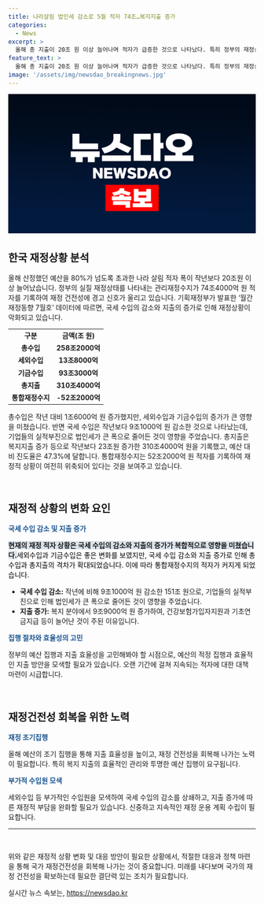 ```yaml
---
title: 나라살림 법인세 감소로 5월 적자 74조…복지지출 증가
categories:
  - News
excerpt: >
  올해 총 지출이 20조 원 이상 늘어나며 적자가 급증한 것으로 나타났다. 특히 정부의 재정상태를 반영하는 관리재정수지는 74조4000억 원 적자를 기록, 목표치의 80%를 넘어섰다. 수입은 증가했지만 국세 수입은 감소하고, 복지 분야에서의 지출이 증가했다. 이에 따라 관리재정수지 적자 폭이 크게 늘어났으며, 코로나19로 인한 긴급재난지원금 집행으로 2020년 이후 두 번째로 큰 적자를 기록했다.
feature_text: >
  올해 총 지출이 20조 원 이상 늘어나며 적자가 급증한 것으로 나타났다. 특히 정부의 재정상태를 반영하는 관리재정수지는 74조4000억 원 적자를 기록, 목표치의 80%를 넘어섰다. 수입은 증가했지만 국세 수입은 감소하고, 복지 분야에서의 지출이 증가했다. 이에 따라 관리재정수지 적자 폭이 크게 늘어났으며, 코로나19로 인한 긴급재난지원금 집행으로 2020년 이후 두 번째로 큰 적자를 기록했다.
image: '/assets/img/newsdao_breakingnews.jpg'
---
```


<p><img src="/assets/img/newsdao_breakingnews.jpg" alt="bookingtag 속보" /></p>

<h2 data-ke-size="size26">한국 재정상황 분석</h2>

<p data-ke-size="size16">올해 산정했던 예산을 80%가 넘도록 초과한 나라 살림 적자 폭이 작년보다 20조원 이상 늘어났습니다. 정부의 실질 재정상태를 나타내는 관리재정수지가 74조4000억 원 적자를 기록하여 재정 건전성에 경고 신호가 울리고 있습니다. 기획재정부가 발표한 ‘월간 재정동향 7월호’ 데이터에 따르면, 국세 수입의 감소와 지출의 증가로 인해 재정상황이 악화되고 있습니다.</p>

<table>
    <tr>
        <td style="text-align: center; height: 17px;"><b>구분</b></td>
        <td style="text-align: center; height: 17px;"><b>금액(조 원)</b></td>
    </tr>
    <tr>
        <td style="text-align: center; height: 17px;"><b>총수입</b></td>
        <td style="text-align: center; height: 17px;"><b>258조2000억</b></td>
    </tr>
    <tr>
        <td style="text-align: center; height: 17px;"><b>세외수입</b></td>
        <td style="text-align: center; height: 17px;"><b>13조8000억</b></td>
    </tr>
    <tr>
        <td style="text-align: center; height: 17px;"><b>기금수입</b></td>
        <td style="text-align: center; height: 17px;"><b>93조3000억</b></td>
    </tr>
    <tr>
        <td style="text-align: center; height: 17px;"><b>총지출</b></td>
        <td style="text-align: center; height: 17px;"><b>310조4000억</b></td>
    </tr>
    <tr>
        <td style="text-align: center; height: 17px;"><b>통합재정수지</b></td>
        <td style="text-align: center; height: 17px;"><b>-52조2000억</b></td>
    </tr>
</table>

<p data-ke-size="size16">총수입은 작년 대비 1조6000억 원 증가했지만, 세외수입과 기금수입의 증가가 큰 영향을 미쳤습니다. 반면 국세 수입은 작년보다 9조1000억 원 감소한 것으로 나타났는데, 기업들의 실적부진으로 법인세가 큰 폭으로 줄어든 것이 영향을 주었습니다. 총지출은 복지지출 증가 등으로 작년보다 23조원 증가한 310조4000억 원을 기록했고, 예산 대비 진도율은 47.3%에 달합니다. 통합재정수지는 52조2000억 원 적자를 기록하여 재정적 상황이 여전히 위축되어 있다는 것을 보여주고 있습니다.</p>

<p data-ke-size="size16">&nbsp;</p>

<h2 data-ke-size="size26">재정적 상황의 변화 요인</h2>

<p data-ke-size="size16"><b><span style="color: #1a5490;">국세 수입 감소 및 지출 증가</span></b></p>

<p data-ke-size="size16"><b><span style="background-color: #21538527;">현재의 재정 적자 상황은 국세 수입의 감소와 지출의 증가가 복합적으로 영향을 미쳤습니다.</span></b><span style="color: #000000;">세외수입과 기금수입은 좋은 변화를 보였지만, 국세 수입 감소와 지출 증가로 인해 총수입과 총지출의 격차가 확대되었습니다. 이에 따라 통합재정수지의 적자가 커지게 되었습니다.</span></p>

<ul>
    <li><b>국세 수입 감소:</b> 작년에 비해 9조1000억 원 감소한 151조 원으로, 기업들의 실적부진으로 인해 법인세가 큰 폭으로 줄어든 것이 영향을 주었습니다.</li>
    <li><b>지출 증가:</b> 복지 분야에서 9조9000억 원 증가하여, 건강보험가입자지원과 기초연금지급 등이 늘어난 것이 주된 이유입니다.</li>
</ul>

<p data-ke-size="size16"><b><span style="color: #1a5490;">집행 절차와 효율성의 고민</span></b></p>

<p data-ke-size="size16">정부의 예산 집행과 지출 효율성을 고민해봐야 할 시점으로, 예산의 적정 집행과 효율적인 지출 방안을 모색할 필요가 있습니다. 오랜 기간에 걸쳐 지속되는 적자에 대한 대책 마련이 시급합니다.</p>

<p data-ke-size="size16">&nbsp;</p>

<h2 data-ke-size="size26">재정건전성 회복을 위한 노력</h2>

<p data-ke-size="size16"><b><span style="color: #1a5490;">재정 조기집행</span></b></p>

<p data-ke-size="size16">올해 예산의 조기 집행을 통해 지출 효율성을 높이고, 재정 건전성을 회복해 나가는 노력이 필요합니다. 특히 복지 지출의 효율적인 관리와 투명한 예산 집행이 요구됩니다.</p>

<p data-ke-size="size16"><b><span style="color: #1a5490;">부가적 수입원 모색</span></b></p>

<p data-ke-size="size16">세외수입 등 부가적인 수입원을 모색하여 국세 수입의 감소를 상쇄하고, 지출 증가에 따른 재정적 부담을 완화할 필요가 있습니다. 신중하고 지속적인 재정 운용 계획 수립이 필요합니다.</p>

<hr>

<p data-ke-size="size16">&nbsp;</p>

<p data-ke-size="size16">위와 같은 재정적 상황 변화 및 대응 방안이 필요한 상황에서, 적절한 대응과 정책 마련을 통해 국가 재정건전성을 회복해 나가는 것이 중요합니다. 미래를 내다보며 국가의 재정 건전성을 확보하는데 필요한 결단력 있는 조치가 필요합니다.</p>
실시간 뉴스 속보는, <a href="https://newsdao.kr" rel="dofollow">https://newsdao.kr</a>


